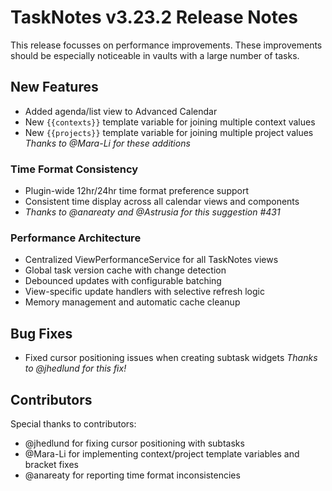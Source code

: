 # TaskNotes v3.23.2 Release Notes

This release focusses on performance improvements. These improvements should be especially noticeable in vaults with a large number of tasks. 

## New Features

- Added agenda/list view to Advanced Calendar 
- New `{{contexts}}` template variable for joining multiple context values
- New `{{projects}}` template variable for joining multiple project values *Thanks to @Mara-Li for these additions*

### Time Format Consistency

- Plugin-wide 12hr/24hr time format preference support
- Consistent time display across all calendar views and components
- *Thanks to @anareaty and @Astrusia for this suggestion #431*

### Performance Architecture

- Centralized ViewPerformanceService for all TaskNotes views
- Global task version cache with change detection
- Debounced updates with configurable batching
- View-specific update handlers with selective refresh logic
- Memory management and automatic cache cleanup

## Bug Fixes

- Fixed cursor positioning issues when creating subtask widgets *Thanks to @jhedlund for this fix!*

## Contributors

Special thanks to contributors:
- @jhedlund for fixing cursor positioning with subtasks
- @Mara-Li for implementing context/project template variables and bracket fixes
- @anareaty for reporting time format inconsistencies
